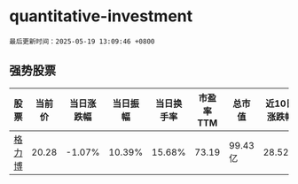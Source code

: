 # quantitative-investment

`最后更新时间：2025-05-19 13:09:46 +0800`

## 强势股票

|股票|当前价|当日涨跌幅|当日振幅|当日换手率|市盈率TTM|总市值|近10日涨跌幅|
|----|----|----|----|----|----|----|----|
|[格力博](https://xueqiu.com/S/SZ301260)|20.28|-1.07%|10.39%|15.68%|73.19|99.43亿|28.52%|
